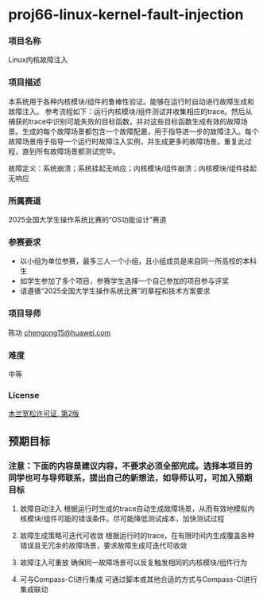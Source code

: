 # proj66-linux-kernel-fault-injection

### 项目名称 

Linux内核故障注入

### 项目描述

本系统用于各种内核模块/组件的鲁棒性验证。能够在运行时自动进行故障生成和故障注入。
参考流程如下：运行内核模块/组件测试并收集相应的trace。然后从捕获的trace中识别可能失败的目标函数，并对这些目标函数生成有效的故障场景。生成的每个故障场景都包含一个故障配置，用于指导进一步的故障注入。每个故障场景用于指导一个运行时故障注入实例，并生成更多的故障场景。重复此过程，直到所有故障场景都测试完毕。

故障定义：系统崩溃；系统挂起无响应；内核模块/组件崩溃；内核模块/组件挂起无响应

### 所属赛道

2025全国大学生操作系统比赛的“OS功能设计”赛道

### 参赛要求

- 以小组为单位参赛，最多三人一个小组，且小组成员是来自同一所高校的本科生
- 如学生参加了多个项目，参赛学生选择一个自己参加的项目参与评奖
- 请遵循“2025全国大学生操作系统比赛”的章程和技术方案要求

### 项目导师

陈功 <chengong15@huawei.com>

### 难度

中等

### License

[木兰宽松许可证, 第2版](http://license.coscl.org.cn/MulanPSL2)  


## 预期目标

### 注意：下面的内容是建议内容，不要求必须全部完成。选择本项目的同学也可与导师联系，提出自己的新想法，如导师认可，可加入预期目标

1) 故障自动注入
根据运行时生成的trace自动生成故障场景，从而有效地模拟内核模块/组件可能的错误条件。尽可能降低测试成本，加快测试过程

2) 故障生成策略可迭代可收敛
根据运行时的trace，在有限时间内生成覆盖各种错误且无冗余的故障场景，要求故障生成可迭代可收敛

3) 故障注入可重放
确保同一故障场景可以反复触发相同的内核模块/组件行为

4) 可与Compass-CI进行集成
可通过脚本或其他合适的方式与Compass-CI进行集成联动
